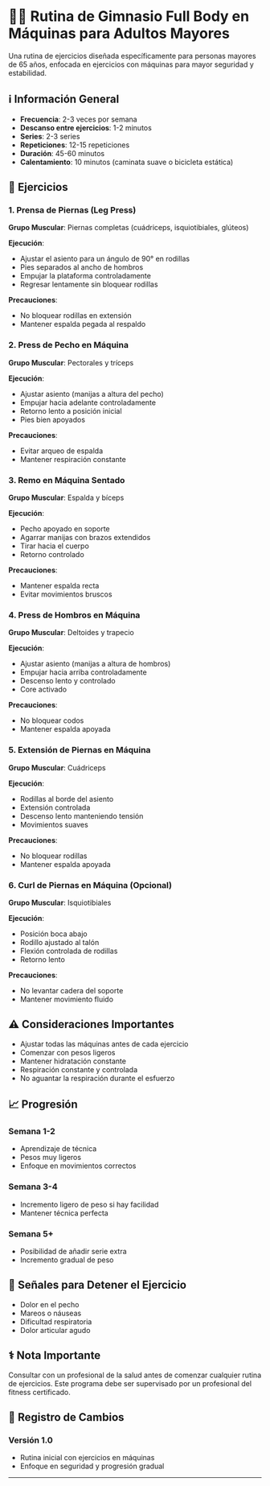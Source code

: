 # 🏋️‍♂️ Rutina de Gimnasio Full Body en Máquinas para Adultos Mayores

Una rutina de ejercicios diseñada específicamente para personas mayores de 65 años, enfocada en ejercicios con máquinas para mayor seguridad y estabilidad.

## ℹ️ Información General

* **Frecuencia**: 2-3 veces por semana
* **Descanso entre ejercicios**: 1-2 minutos
* **Series**: 2-3 series
* **Repeticiones**: 12-15 repeticiones
* **Duración**: 45-60 minutos
* **Calentamiento**: 10 minutos (caminata suave o bicicleta estática)

## 💪 Ejercicios

### 1. Prensa de Piernas (Leg Press)

**Grupo Muscular**: Piernas completas (cuádriceps, isquiotibiales, glúteos)

**Ejecución**:
* Ajustar el asiento para un ángulo de 90° en rodillas
* Pies separados al ancho de hombros
* Empujar la plataforma controladamente
* Regresar lentamente sin bloquear rodillas

**Precauciones**:
* No bloquear rodillas en extensión
* Mantener espalda pegada al respaldo

### 2. Press de Pecho en Máquina

**Grupo Muscular**: Pectorales y tríceps

**Ejecución**:
* Ajustar asiento (manijas a altura del pecho)
* Empujar hacia adelante controladamente
* Retorno lento a posición inicial
* Pies bien apoyados

**Precauciones**:
* Evitar arqueo de espalda
* Mantener respiración constante

### 3. Remo en Máquina Sentado

**Grupo Muscular**: Espalda y bíceps

**Ejecución**:
* Pecho apoyado en soporte
* Agarrar manijas con brazos extendidos
* Tirar hacia el cuerpo
* Retorno controlado

**Precauciones**:
* Mantener espalda recta
* Evitar movimientos bruscos

### 4. Press de Hombros en Máquina

**Grupo Muscular**: Deltoides y trapecio

**Ejecución**:
* Ajustar asiento (manijas a altura de hombros)
* Empujar hacia arriba controladamente
* Descenso lento y controlado
* Core activado

**Precauciones**:
* No bloquear codos
* Mantener espalda apoyada

### 5. Extensión de Piernas en Máquina

**Grupo Muscular**: Cuádriceps

**Ejecución**:
* Rodillas al borde del asiento
* Extensión controlada
* Descenso lento manteniendo tensión
* Movimientos suaves

**Precauciones**:
* No bloquear rodillas
* Mantener espalda apoyada

### 6. Curl de Piernas en Máquina (Opcional)

**Grupo Muscular**: Isquiotibiales

**Ejecución**:
* Posición boca abajo
* Rodillo ajustado al talón
* Flexión controlada de rodillas
* Retorno lento

**Precauciones**:
* No levantar cadera del soporte
* Mantener movimiento fluido

## ⚠️ Consideraciones Importantes

* Ajustar todas las máquinas antes de cada ejercicio
* Comenzar con pesos ligeros
* Mantener hidratación constante
* Respiración constante y controlada
* No aguantar la respiración durante el esfuerzo

## 📈 Progresión

### Semana 1-2
* Aprendizaje de técnica
* Pesos muy ligeros
* Enfoque en movimientos correctos

### Semana 3-4
* Incremento ligero de peso si hay facilidad
* Mantener técnica perfecta

### Semana 5+
* Posibilidad de añadir serie extra
* Incremento gradual de peso

## 🚫 Señales para Detener el Ejercicio

* Dolor en el pecho
* Mareos o náuseas
* Dificultad respiratoria
* Dolor articular agudo

## ⚕️ Nota Importante

Consultar con un profesional de la salud antes de comenzar cualquier rutina de ejercicios. Este programa debe ser supervisado por un profesional del fitness certificado.

## 📝 Registro de Cambios

### Versión 1.0
* Rutina inicial con ejercicios en máquinas
* Enfoque en seguridad y progresión gradual

---
